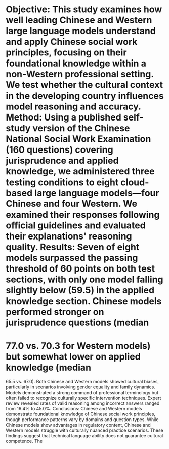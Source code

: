 Objective:
This
study
examines
how
well
leading
Chinese
and
Western
large
language
models
understand
and
apply
Chinese
social
work
principles,
focusing
on
their
foundational
knowledge
within
a
non-Western
professional
setting.
We
test
whether
the
cultural
context
in
the
developing
country
influences
model
reasoning
and
accuracy.
Method:
Using
a
published
self-study
version
of
the
Chinese
National
Social
Work
Examination
(160
questions)
covering
jurisprudence
and
applied
knowledge,
we
administered
three
testing
conditions
to
eight
cloud-based
large
language
models—four
Chinese
and
four
Western.
We
examined
their
responses
following
official
guidelines
and
evaluated
their
explanations'
reasoning
quality.
Results:
Seven
of
eight
models
surpassed
the
passing
threshold
of
60
points
on
both
test
sections,
with
only
one
model
falling
slightly
below
(59.5)
in
the
applied
knowledge
section.
Chinese
models
performed
stronger
on
jurisprudence
questions
(median
=
77.0
vs.
70.3
for
Western
models)
but
somewhat
lower
on
applied
knowledge
(median
=
65.5
vs.
67.0).
Both
Chinese
and
Western
models
showed
cultural
biases,
particularly
in
scenarios
involving
gender
equality
and
family
dynamics.
Models
demonstrated
a
strong
command
of
professional
terminology
but
often
failed
to
recognize
culturally
specific
intervention
techniques.
Expert
review
revealed
rates
of
valid
reasoning
among
incorrect
answers
ranged
from
16.4%
to
45.0%.
Conclusions:
Chinese
and
Western
models
demonstrate
foundational
knowledge
of
Chinese
social
work
principles,
though
performance
patterns
vary
by
domains
and
question
types.
While
Chinese
models
show
advantages
in
regulatory
content,
Chinese
and
Western
models
struggle
with
culturally
nuanced
practice
scenarios.
These
findings
suggest
that
technical
language
ability
does
not
guarantee
cultural
competence.
The
